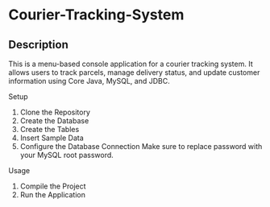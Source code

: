 # Courier-Tracking-System

## Description
This is a menu-based console application for a courier tracking system. It allows users to track parcels, manage delivery status, and update customer information using Core Java, MySQL, and JDBC.

Setup
1. Clone the Repository
2. Create the Database
3. Create the Tables
4. Insert Sample Data
5. Configure the Database Connection
   Make sure to replace password with your MySQL root password.

Usage
1. Compile the Project
2. Run the Application
